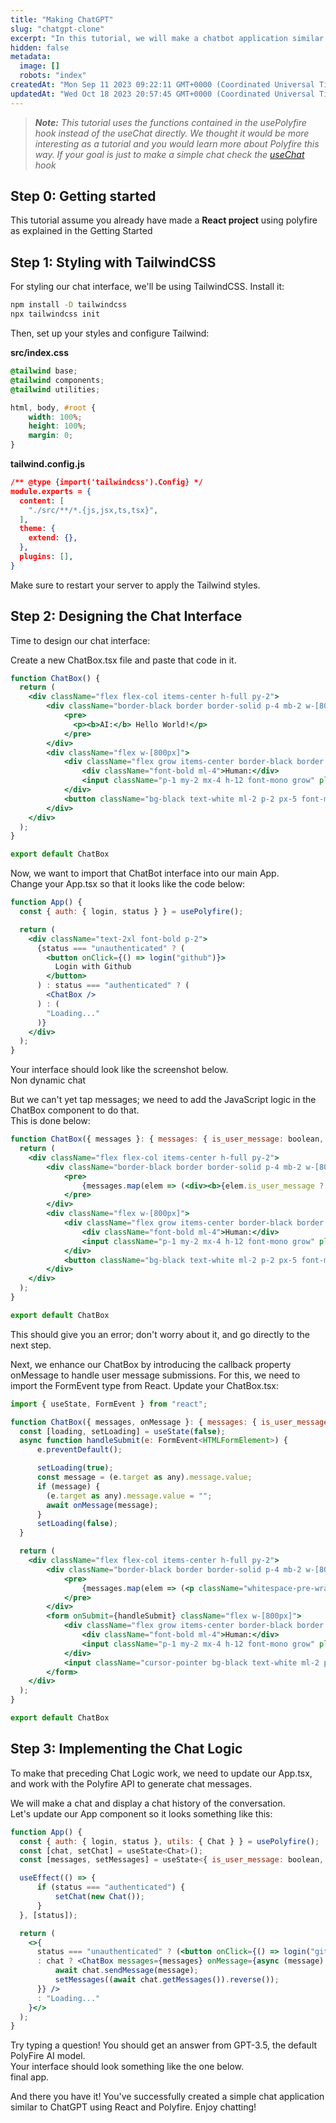 ```yaml
---
title: "Making ChatGPT"
slug: "chatgpt-clone"
excerpt: "In this tutorial, we will make a chatbot application similar to ChatGPT. We will use React as a frontend library, Tailwind as a CSS framework, and Polyfire's client SDK to access AI APIs and make the AI logic."
hidden: false
metadata: 
  image: []
  robots: "index"
createdAt: "Mon Sep 11 2023 09:22:11 GMT+0000 (Coordinated Universal Time)"
updatedAt: "Wed Oct 18 2023 20:57:45 GMT+0000 (Coordinated Universal Time)"
---
```

>  _**Note:** This tutorial uses the functions contained in the usePolyfire hook instead of the useChat directly. We thought it would be more interesting as a tutorial and you would learn more about Polyfire this way. If your goal is just to make a simple chat check the [useChat](doc:usechat) hook_

## Step 0: Getting started

This tutorial assume you already have made a **React project** using polyfire as explained in the Getting Started

## Step 1: Styling with TailwindCSS

For styling our chat interface, we'll be using TailwindCSS. Install it:

```bash
npm install -D tailwindcss
npx tailwindcss init
```

Then, set up your styles and configure Tailwind:

**src/index.css**

```css
@tailwind base;
@tailwind components;
@tailwind utilities;

html, body, #root {
    width: 100%;
    height: 100%;
    margin: 0;
}
```

**tailwind.config.js**

```json
/** @type {import('tailwindcss').Config} */
module.exports = {
  content: [
    "./src/**/*.{js,jsx,ts,tsx}",
  ],
  theme: {
    extend: {},
  },
  plugins: [],
}
```

Make sure to restart your server to apply the Tailwind styles.

## Step 2: Designing the Chat Interface

Time to design our chat interface:

Create a new ChatBox.tsx file and paste that code in it.

```jsx
function ChatBox() {
  return (
    <div className="flex flex-col items-center h-full py-2">
        <div className="border-black border border-solid p-4 mb-2 w-[800px] grow">
            <pre>
              <p><b>AI:</b> Hello World!</p>
            </pre>
        </div>
        <div className="flex w-[800px]">
            <div className="flex grow items-center border-black border border-solid">
                <div className="font-bold ml-4">Human:</div>
                <input className="p-1 my-2 mx-4 h-12 font-mono grow" placeholder="Type your message here !" />
            </div>
            <button className="bg-black text-white ml-2 p-2 px-5 font-mono font-bold">Send</button>
        </div>
    </div>
  );
}

export default ChatBox
```

Now, we want to import that ChatBot interface into our main App.  
Change your App.tsx so that it looks like the code below:

```jsx
function App() {
  const { auth: { login, status } } = usePolyfire();

  return (
    <div className="text-2xl font-bold p-2">
      {status === "unauthenticated" ? (
        <button onClick={() => login("github")}>
          Login with Github
        </button>
      ) : status === "authenticated" ? (
        <ChatBox />
      ) : (
        "Loading..."
      )}
    </div>
  );
}
```

Your interface should look like the screenshot below.  
Non dynamic chat

But we can't yet tap messages; we need to add the JavaScript logic in the ChatBox component to do that.  
This is done below:

```jsx
function ChatBox({ messages }: { messages: { is_user_message: boolean, content: string }[] }) {
  return (
    <div className="flex flex-col items-center h-full py-2">
        <div className="border-black border border-solid p-4 mb-2 w-[800px] grow">
            <pre>
                {messages.map(elem => (<div><b>{elem.is_user_message ? "Human:" : "AI:"}</b> <span>{elem.content}</span></div>))}
            </pre>
        </div>
        <div className="flex w-[800px]">
            <div className="flex grow items-center border-black border border-solid">
                <div className="font-bold ml-4">Human:</div>
                <input className="p-1 my-2 mx-4 h-12 font-mono grow" placeholder="Type your message here !" />
            </div>
            <button className="bg-black text-white ml-2 p-2 px-5 font-mono font-bold">Send</button>
        </div>
    </div>
  );
}

export default ChatBox
```

This should give you an error; don't worry about it, and go directly to the next step.

Next, we enhance our ChatBox by introducing the callback property onMessage to handle user message submissions. For this, we need to import the FormEvent type from React. Update your ChatBox.tsx:

```jsx
import { useState, FormEvent } from "react";

function ChatBox({ messages, onMessage }: { messages: { is_user_message: boolean, content: string }[], onMessage: (message: string) => Promise<void> | void }) {
  const [loading, setLoading] = useState(false);
  async function handleSubmit(e: FormEvent<HTMLFormElement>) {
      e.preventDefault();

      setLoading(true);
      const message = (e.target as any).message.value;
      if (message) {
        (e.target as any).message.value = "";
        await onMessage(message);
      }
      setLoading(false);
  }

  return (
    <div className="flex flex-col items-center h-full py-2">
        <div className="border-black border border-solid p-4 mb-2 w-[800px] grow overflow-y-scroll">
            <pre>
                {messages.map(elem => (<p className="whitespace-pre-wrap"><b>{elem.is_user_message ? "Human:" : "AI:"}</b> {elem.content}</p>))}
            </pre>
        </div>
        <form onSubmit={handleSubmit} className="flex w-[800px]">
            <div className="flex grow items-center border-black border border-solid">
                <div className="font-bold ml-4">Human:</div>
                <input className="p-1 my-2 mx-4 h-12 font-mono grow" placeholder="Type your message here !" name="message" />
            </div>
            <input className="cursor-pointer bg-black text-white ml-2 p-2 px-5 font-mono font-bold" value={loading ? "Loading..." : "Send >"} type="submit" disabled={loading} />
        </form>
    </div>
  );
}

export default ChatBox
```

## Step 3: Implementing the Chat Logic

To make that preceding Chat Logic work, we need to update our App.tsx, and work with the Polyfire API to generate chat messages.

We will make a chat and display a chat history of the conversation.  
Let's update our App component so it looks something like this:

```jsx
function App() {
  const { auth: { login, status }, utils: { Chat } } = usePolyfire();
  const [chat, setChat] = useState<Chat>();
  const [messages, setMessages] = useState<{ is_user_message: boolean, content: string }[]>([]);

  useEffect(() => {
      if (status === "authenticated") {
          setChat(new Chat());
      }
  }, [status]);

  return (
    <>{
      status === "unauthenticated" ? (<button onClick={() => login("github")}>Login with Github</button>)
      : chat ? <ChatBox messages={messages} onMessage={async (message) => {
          await chat.sendMessage(message);
          setMessages((await chat.getMessages()).reverse());
      }} />
      : "Loading..."
    }</>
  );
}

```

Try typing a question! You should get an answer from GPT-3.5, the default PolyFire AI model.  
Your interface should look something like the one below.  
final app.

And there you have it! You've successfully created a simple chat application similar to ChatGPT using React and Polyfire. Enjoy chatting!
